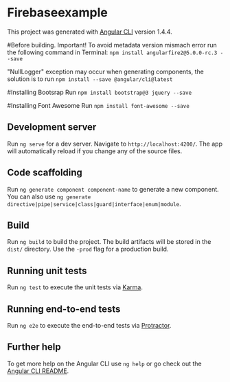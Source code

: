 # Firebaseexample

This project was generated with [Angular CLI](https://github.com/angular/angular-cli) version 1.4.4.

#Before building. Important!
To avoid metadata version mismach error run the following command in Terminal:
`npm install angularfire2@5.0.0-rc.3 --save`

"NullLogger" exception may occur when generating components, the solution is to run `npm install --save @angular/cli@latest`

#Installing Bootsrap 
Run `npm install bootstrap@3 jquery --save`

#Installing Font Awesome
Run `npm install font-awesome --save`

## Development server

Run `ng serve` for a dev server. Navigate to `http://localhost:4200/`. The app will automatically reload if you change any of the source files.

## Code scaffolding

Run `ng generate component component-name` to generate a new component. You can also use `ng generate directive|pipe|service|class|guard|interface|enum|module`.

## Build

Run `ng build` to build the project. The build artifacts will be stored in the `dist/` directory. Use the `-prod` flag for a production build.

## Running unit tests

Run `ng test` to execute the unit tests via [Karma](https://karma-runner.github.io).

## Running end-to-end tests

Run `ng e2e` to execute the end-to-end tests via [Protractor](http://www.protractortest.org/).

## Further help

To get more help on the Angular CLI use `ng help` or go check out the [Angular CLI README](https://github.com/angular/angular-cli/blob/master/README.md).
